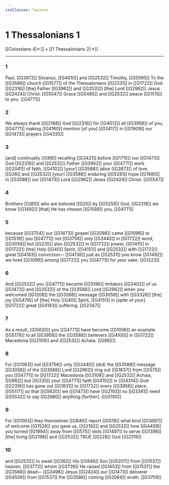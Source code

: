 ```yaml
---
cssClasses: lexicon
---
```


# 1 Thessalonians 1

[[Colossians 4|←]] • [[1 Thessalonians 2|→]]

---

### 1
Paul, [[G3972]] Silvanus, [[G4610]] and [[G2532]] Timothy, [[G5095]] To the [[G3588]] church [[G1577]] of the Thessalonians [[G2331]] in [[G1722]] God [[G2316]] [the] Father [[G3962]] and [[G2532]] [the] Lord [[G2962]] Jesus [[G2424]] Christ: [[G5547]] Grace [[G5485]] and [[G2532]] peace [[G1515]] to you. [[G4771]]

### 2
We always thank [[G2168]] God [[G2316]] for [[G4012]] all [[G3956]] of you, [[G4771]] making [[G4160]] mention [of you] [[G3417]] in [[G1909]] our [[G1473]] prayers [[G4335]]

### 3
[and] continually [[G89]] recalling [[G3421]] before [[G1715]] our [[G1473]] God [[G2316]] and [[G2532]] Father [[G3962]] your [[G4771]] work [[G2041]] of faith, [[G4102]] [your] [[G3588]] labor [[G2873]] of love, [[G26]] and [[G2532]] [your] [[G3588]] enduring [[G5281]] hope [[G1680]] in [[G3588]] our [[G1473]] Lord [[G2962]] Jesus [[G2424]] Christ. [[G5547]]

### 4
Brothers [[G80]] who are beloved [[G25]] by [[G5259]] God, [[G2316]] we know [[G1492]] [that] He has chosen [[G1589]] you, [[G4771]]

### 5
because [[G3754]] our [[G1473]] gospel [[G2098]] came [[G1096]] to [[G1519]] you [[G4771]] not [[G3756]] only [[G3440]] in [[G1722]] word, [[G3056]] but [[G235]] also [[G2532]] in [[G1722]] power, [[G1411]] in [[G1722]] [the] Holy [[G40]] Spirit, [[G4151]] and [[G2532]] with [[G1722]] great [[G4183]] conviction— [[G4136]] just as [[G2531]] you know [[G1492]] we lived [[G1096]] among [[G1722]] you [[G4771]] for your sake. [[G1223]]

### 6
And [[G2532]] you [[G4771]] became [[G1096]] imitators [[G3402]] of us [[G1473]] and [[G2532]] of the [[G3588]] Lord [[G2962]] when you welcomed [[G1209]] the [[G3588]] message [[G3056]] with [[G3326]] [the] joy [[G5479]] of [the] Holy [[G40]] Spirit, [[G4151]] in [spite of your] [[G1722]] great [[G4183]] suffering. [[G2347]]

### 7
As a result, [[G5620]] you [[G4771]] have become [[G1096]] an example [[G5179]] to all [[G3956]] the [[G3588]] believers [[G4100]] in [[G1722]] Macedonia [[G3109]] and [[G2532]] Achaia. [[G882]]

### 8
For [[G1063]] not [[G3756]] only [[G3440]] {did} the [[G3588]] message [[G3056]] of the [[G3588]] Lord [[G2962]] ring out [[G1837]] from [[G575]] you [[G4771]] to [[G1722]] Macedonia [[G3109]] and [[G2532]] Achaia, [[G882]] but [[G235]] your [[G4771]] faith [[G4102]] in [[G4314]] God [[G2316]] has gone out [[G1831]] to [[G1722]] every [[G3956]] place, [[G5117]] so that [[G5620]] we [[G1473]] have [[G2192]] no [[G3361]] need [[G5532]] to say [[G2980]] anything [further]. [[G5100]]

### 9
For [[G1063]] they themselves [[G846]] report [[G518]] what kind [[G3697]] of welcome [[G1529]] you gave us, [[G2192]] and [[G2532]] how [[G4459]] you turned [[G1994]] away from [[G575]] idols [[G1497]] to serve [[G1398]] [the] living [[G2198]] and [[G2532]] TRUE [[G228]] God [[G2316]]

### 10
and [[G2532]] to await [[G362]] His [[G846]] Son [[G5207]] from [[G1537]] heaven, [[G3772]] whom [[G3739]] He raised [[G1453]] from [[G1537]] the [[G3588]] dead— [[G3498]] Jesus [[G2424]] our [[G1473]] deliverer [[G4506]] from [[G1537]] the [[G3588]] coming [[G2064]] wrath. [[G3709]]


